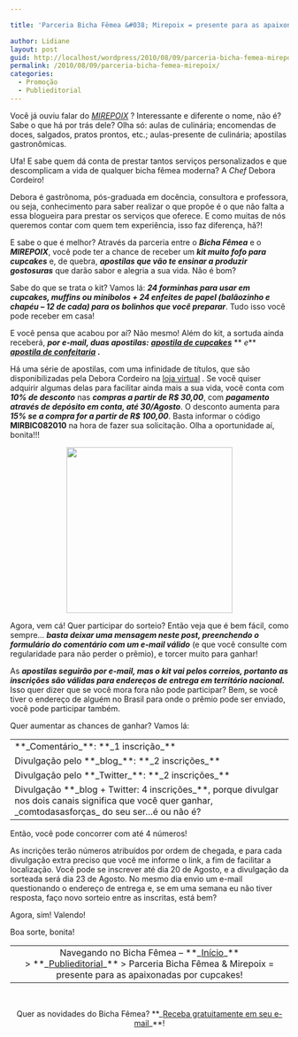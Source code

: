 ```yaml
---

title: 'Parceria Bicha Fêmea &#038; Mirepoix = presente para as apaixonadas por cupcakes!'

author: Lidiane
layout: post
guid: http://localhost/wordpress/2010/08/09/parceria-bicha-femea-mirepoix/
permalink: /2010/08/09/parceria-bicha-femea-mirepoix/
categories:
  - Promoção
  - Publieditorial
---
```

Você já ouviu falar do [_MIREPOIX_](http://chefdeboracordeiro.blogspot.com/) ? Interessante e diferente o nome, não é? Sabe o que há por trás dele? Olha só: aulas de culinária; encomendas de doces, salgados, pratos prontos, etc.; aulas-presente de culinária; apostilas gastronômicas.

Ufa! E sabe quem dá conta de prestar tantos serviços personalizados e que descomplicam a vida de qualquer bicha fêmea moderna? A _Chef_ Debora Cordeiro!

<!--more-->

Debora é gastrônoma, pós-graduada em docência, consultora e professora, ou seja, conhecimento para saber realizar o que propõe é o que não falta a essa blogueira para prestar os serviços que oferece. E como muitas de nós queremos contar com quem tem experiência, isso faz diferença, hã?!

E sabe o que é melhor? Através da parceria entre o **_Bicha Fêmea_** e o **_MIREPOIX_**, você pode ter a chance de receber um **_kit muito fofo para cupcakes_** e, de quebra, **_apostilas que vão te ensinar a produzir gostosuras_** que darão sabor e alegria a sua vida. Não é bom?

<p style="text-align: center;">
  <a href="http://www.trololodemulher.com.br/blog/wp-content/uploads/2010/08/kitmirepoixbichafemea.jpg"></a>
</p>

Sabe do que se trata o kit? Vamos lá: **_24 forminhas para usar em cupcakes, muffins ou minibolos + 24 enfeites de papel (balãozinho e chapéu – 12 de cada) para os bolinhos que você preparar_**. Tudo isso você pode receber em casa!

E você pensa que acabou por aí? Não mesmo! Além do kit, a sortuda ainda receberá, **_por e-mail, duas apostilas:_** [**_apostila de cupcakes_**](http://apostilasgastronomicasmirepoix.blogspot.com/2010/03/apostila-de-cupcakes.html) ** _e_** [**_apostila de confeitaria_**](http://apostilasgastronomicasmirepoix.blogspot.com/2008/10/apostila-de-confeitaria.html) **_._** 

Há uma série de apostilas, com uma infinidade de títulos, que são disponibilizadas pela Debora Cordeiro na [loja virtual](http://apostilasgastronomicasmirepoix.blogspot.com/) . Se você quiser adquirir algumas delas para facilitar ainda mais a sua vida, você conta com **_10% de desconto_** nas **_compras a partir de R$ 30,00_**, com **_pagamento através de depósito em conta, até 30/Agosto_**. O desconto aumenta para **_15% se a compra for a partir de R$ 100,00_**. Basta informar o código **MIRBIC082010** na hora de fazer sua solicitação. Olha a oportunidade aí, bonita!!!

<p style="text-align: center;">
  <a href="http://www.trololodemulher.com.br/blog/wp-content/uploads/2010/08/banner125mirepoix300.png"><img class="size-full wp-image-5037 aligncenter" title="banner125mirepoix300" src="http://www.trololodemulher.com.br/blog/wp-content/uploads/2010/08/banner125mirepoix300.png" alt="" width="300" height="300" /></a>
</p>

Agora, vem cá! Quer participar do sorteio? Então veja que é bem fácil, como sempre… **_basta deixar uma mensagem neste post, preenchendo o formulário do comentário com um e-mail válido_** (e que você consulte com regularidade para não perder o prêmio), e torcer muito para ganhar!

As **_apostilas seguirão por e-mail, mas o kit vai pelos correios, portanto as inscrições são válidas para endereços de entrega em território nacional._** Isso quer dizer que se você mora fora não pode participar? Bem, se você tiver o endereço de alguém no Brasil para onde o prêmio pode ser enviado, você pode participar também.

Quer aumentar as chances de ganhar? Vamos lá:

<table border="0" cellspacing="0" cellpadding="0" width="600">
  <tr>
    <td width="600" valign="top">
      **_Comentário_**: **_1 inscrição_**
    </td>
  </tr>
  
  <tr>
    <td width="600" valign="top">
      Divulgação pelo **_blog_**: **_2 inscrições_**
    </td>
  </tr>
  
  <tr>
    <td width="600" valign="top">
      Divulgação pelo **_Twitter_**: **_2 inscrições_**
    </td>
  </tr>
  
  <tr>
    <td width="600" valign="top">
      Divulgação **_blog + Twitter: 4 inscrições_**, porque divulgar nos dois canais significa que você quer ganhar, _comtodasasforças_ do seu ser…é ou não é?
    </td>
  </tr>
</table>

Então, você pode concorrer com até 4 números!

As incrições terão números atribuídos por ordem de chegada, e para cada divulgação extra preciso que você me informe o link, a fim de facilitar a localização. Você pode se inscrever até dia 20 de Agosto, e a divulgação da sorteada será dia 23 de Agosto. No mesmo dia envio um e-mail questionando o endereço de entrega e, se em uma semana eu não tiver resposta, faço novo sorteio entre as inscritas, está bem?

Agora, sim! Valendo!

<p style="text-align: justify;">
  Boa sorte, bonita!
</p>

<table style="text-align: center;" border="0" cellspacing="0" cellpadding="0" width="600">
  <tr>
    <td width="600" valign="top">
      Navegando no Bicha Fêmea – **_<a href="http://www.trololodemulher.com.br/">Início</a>_** > **_<a href="http://www.trololodemulher.com.br/category/publieditorial/" target="_self">Publieditorial</a>_** > Parceria Bicha Fêmea & Mirepoix = presente para as apaixonadas por cupcakes!
    </td>
  </tr>
</table>

<p style="text-align: center;">
   
</p>

<p style="text-align: center;">
  Quer as novidades do Bicha Fêmea? **_<a href="http://feedburner.google.com/fb/a/mailverify?uri=blogbichafemea&loc=pt_BR">Receba gratuitamente em seu e-mail</a>_**!
</p>